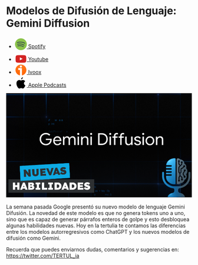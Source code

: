 # Modelos de Difusión de Lenguaje: Gemini Diffusion

- [<img src="../../../res/spotify-icon-256.webp" alt="spotify_logo" width="32" style="position: relative; top: 5px;"> Spotify](https://open.spotify.com/episode/21kqILIBqi0RlLKZOUduXV?si=VQOHQIbZTdyoUekNvIXpxg)
- [<img src="../../../res/youtube-icon-256.png" alt="youtube_logo" width="32" style="position: relative; top: 10px;"> Youtube](https://youtu.be/p8M1yIW_DAU)
- [<img src="../../../res/ivoox-icon-256.webp" alt="ivoox_logo" width="32" style="position: relative; top: 5px;"> Ivoox](https://go.ivoox.com/rf/148823045)
- [<img src="../../../res/apple-icon-256.webp" alt="apple_logo" width="32" style="position: relative; top: 5px;"> Apple Podcasts](https://podcasts.apple.com/us/podcast/modelos-de-difusi%C3%B3n-de-lenguaje-gemini-diffusion/id1669083682?i=1000710567210)

![alt text](res/1748595692080_part2_youtube.png)

La semana pasada Google presentó su nuevo modelo de lenguaje Gemini Difusión. La novedad de este modelo es que no genera tokens uno a uno, sino que es capaz de generar párrafos enteros de golpe y esto desbloquea algunas habilidades nuevas. Hoy en la tertulia te contamos las diferencias entre los modelos autorregresivos como ChatGPT y los nuevos modelos de difusión como Gemini.

Recuerda que puedes enviarnos dudas, comentarios y sugerencias en: <https://twitter.com/TERTUL_ia>